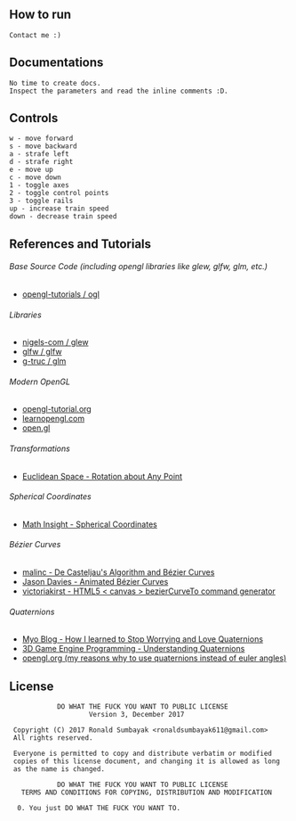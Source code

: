 ## How to run

```text
Contact me :)
```

## Documentations

```text
No time to create docs.
Inspect the parameters and read the inline comments :D.
```

## Controls
```text
w - move forward
s - move backward
a - strafe left
d - strafe right
e - move up
c - move down
1 - toggle axes
2 - toggle control points
3 - toggle rails
up - increase train speed
down - decrease train speed
```

## References and Tutorials

###### Base Source Code (including opengl libraries like glew, glfw, glm, etc.)
- [opengl-tutorials / ogl](https://github.com/opengl-tutorials/ogl)

###### Libraries
- [nigels-com / glew](https://github.com/nigels-com/glew)
- [glfw / glfw](https://github.com/glfw/glfw)
- [g-truc / glm](https://github.com/g-truc/glm)

###### Modern OpenGL
- [opengl-tutorial.org](http://opengl-tutorial.org)
- [learnopengl.com](https://learnopengl.com)
- [open.gl](https://open.gl)

###### Transformations
- [Euclidean Space - Rotation about Any Point](http://euclideanspace.com/maths/geometry/affine/aroundPoint/index.htm)

###### Spherical Coordinates
- [Math Insight - Spherical Coordinates](http://mathinsight.org/spherical_coordinates)

###### Bézier Curves
- [malinc - De Casteljau's Algorithm and Bézier Curves](http://malinc.se/m/DeCasteljauAndBezier.php)
- [Jason Davies - Animated Bézier Curves](https://jasondavies.com/animated-bezier)
- [victoriakirst - HTML5 < canvas > bezierCurveTo command generator](http://victoriakirst.com/beziertool)

###### Quaternions
- [Myo Blog - How I learned to Stop Worrying and Love Quaternions](http://developerblog.myo.com/quaternions)
- [3D Game Engine Programming - Understanding Quaternions](https://3dgep.com/understanding-quaternions)
- [opengl.org (my reasons why to use quaternions instead of euler angles)](https://opengl.org/discussion_boards/showthread.php/140090-Rotation-around-local-axes-after-translation?p=1015646&viewfull=1#post1015646)

## License

``` text
            DO WHAT THE FUCK YOU WANT TO PUBLIC LICENSE
                    Version 3, December 2017

 Copyright (C) 2017 Ronald Sumbayak <ronaldsumbayak611@gmail.com>
 All rights reserved.

 Everyone is permitted to copy and distribute verbatim or modified
 copies of this license document, and changing it is allowed as long
 as the name is changed.

            DO WHAT THE FUCK YOU WANT TO PUBLIC LICENSE
   TERMS AND CONDITIONS FOR COPYING, DISTRIBUTION AND MODIFICATION

  0. You just DO WHAT THE FUCK YOU WANT TO.
```
